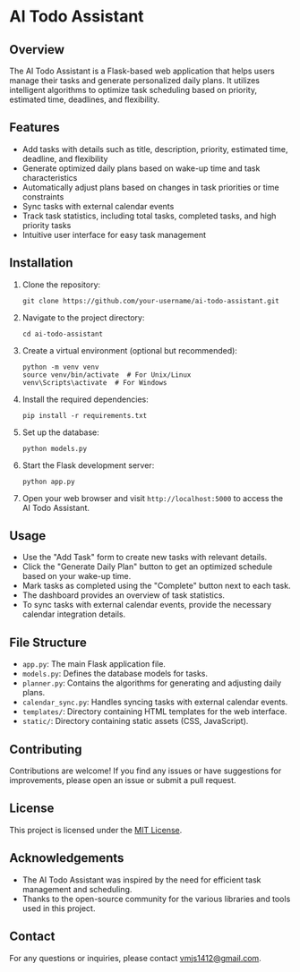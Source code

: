 # AI Todo Assistant

## Overview

The AI Todo Assistant is a Flask-based web application that helps users manage their tasks and generate personalized daily plans. It utilizes intelligent algorithms to optimize task scheduling based on priority, estimated time, deadlines, and flexibility.

## Features

- Add tasks with details such as title, description, priority, estimated time, deadline, and flexibility
- Generate optimized daily plans based on wake-up time and task characteristics
- Automatically adjust plans based on changes in task priorities or time constraints
- Sync tasks with external calendar events
- Track task statistics, including total tasks, completed tasks, and high priority tasks
- Intuitive user interface for easy task management

## Installation

1. Clone the repository:
   ```
   git clone https://github.com/your-username/ai-todo-assistant.git
   ```

2. Navigate to the project directory:
   ```
   cd ai-todo-assistant
   ```

3. Create a virtual environment (optional but recommended):
   ```
   python -m venv venv
   source venv/bin/activate  # For Unix/Linux
   venv\Scripts\activate  # For Windows
   ```

4. Install the required dependencies:
   ```
   pip install -r requirements.txt
   ```

5. Set up the database:
   ```
   python models.py
   ```

6. Start the Flask development server:
   ```
   python app.py
   ```

7. Open your web browser and visit `http://localhost:5000` to access the AI Todo Assistant.

## Usage

- Use the "Add Task" form to create new tasks with relevant details.
- Click the "Generate Daily Plan" button to get an optimized schedule based on your wake-up time.
- Mark tasks as completed using the "Complete" button next to each task.
- The dashboard provides an overview of task statistics.
- To sync tasks with external calendar events, provide the necessary calendar integration details.

## File Structure

- `app.py`: The main Flask application file.
- `models.py`: Defines the database models for tasks.
- `planner.py`: Contains the algorithms for generating and adjusting daily plans.
- `calendar_sync.py`: Handles syncing tasks with external calendar events.
- `templates/`: Directory containing HTML templates for the web interface.
- `static/`: Directory containing static assets (CSS, JavaScript).

## Contributing

Contributions are welcome! If you find any issues or have suggestions for improvements, please open an issue or submit a pull request.

## License

This project is licensed under the [MIT License](LICENSE).

## Acknowledgements

- The AI Todo Assistant was inspired by the need for efficient task management and scheduling.
- Thanks to the open-source community for the various libraries and tools used in this project.

## Contact

For any questions or inquiries, please contact [vmjs1412@gmail.com](mailto:vmjs1412.com).
